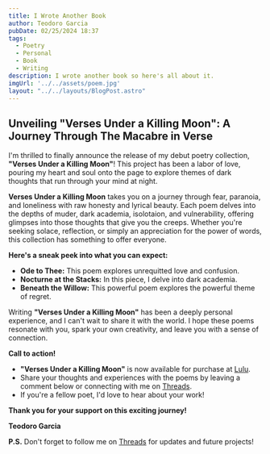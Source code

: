 ```yaml
---
title: I Wrote Another Book
author: Teodoro Garcia
pubDate: 02/25/2024 18:37
tags:
  - Poetry
  - Personal
  - Book
  - Writing
description: I wrote another book so here's all about it.
imgUrl: '../../assets/poem.jpg'
layout: "../../layouts/BlogPost.astro"
---
```


## Unveiling "**Verses Under a Killing Moon**": A Journey Through The Macabre in Verse

I'm thrilled to finally announce the release of my debut poetry collection, **"Verses Under a Killing Moon"**! This project has been a labor of love, pouring my heart and soul onto the page to explore themes of dark thoughts that run through your mind at night.

**Verses Under a Killing Moon** takes you on a journey through fear, paranoia, and loneliness with raw honesty and lyrical beauty. Each poem delves into the depths of muder, dark academia, isolotaion, and vulnerability, offering glimpses into those thoughts that give you the creeps. Whether you're seeking solace, reflection, or simply an appreciation for the power of words, this collection has something to offer everyone.

**Here's a sneak peek into what you can expect:**

* **Ode to Thee:** This poem explores unrequitted love and confusion.
* **Nocturne at the Stacks:** In this piece, I delve into dark academia.
* **Beneath the Willow:** This powerful poem explores the powerful theme of regret.

Writing **"Verses Under a Killing Moon"** has been a deeply personal experience, and I can't wait to share it with the world. I hope these poems resonate with you, spark your own creativity, and leave you with a sense of connection.

**Call to action!**

* **"Verses Under a Killing Moon"** is now available for purchase at [Lulu](https://www.lulu.com/shop/teodoro-garcia/verses-under-a-killing-moon/ebook/product-nvqw58e.html?page=1&pageSize=4).
* Share your thoughts and experiences with the poems by leaving a comment below or connecting with me on [Threads](https://www.threads.net/@teddy.dev).
* If you're a fellow poet, I'd love to hear about your work!

**Thank you for your support on this exciting journey!**

**Teodoro Garcia**

**P.S.** Don't forget to follow me on [Threads](https://www.threads.net/@teddy.dev) for updates and future projects!